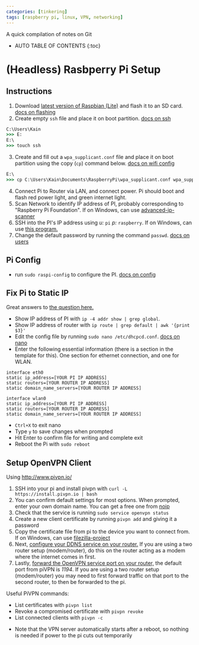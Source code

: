 ```yaml
---
categories: [tinkering]
tags: [raspberry pi, linux, VPN, networking]
---
```


A quick compilation of notes on Git

<!-- excerpt separator -->

* AUTO TABLE OF CONTENTS
{:toc}

# (Headless) Rasbperry Pi Setup

## Instructions

1. Download [latest version of Raspbian (Lite)](https://www.raspberrypi.org/downloads/raspbian/) and flash it to an SD card. [docs on flashing](https://www.raspberrypi.org/documentation/installation/installing-images/README.md)
2. Create empty `ssh` file and place it on boot partition. [docs on ssh](https://www.raspberrypi.org/documentation/remote-access/ssh/)
```cmd
C:\Users\Kain
>>> E:
E:\
>>> touch ssh
```
3. Create and fill out a `wpa_supplicant.conf` file and place it on boot partition using the copy (`cp`) command below. [docs on wifi config](https://www.raspberrypi.org/documentation/configuration/wireless/wireless-cli.md)
```cmd
E:\
>>> cp C:\Users\Kain\Documents\RaspberryPi\wpa_supplicant.conf wpa_supplicant.conf
```
4. Connect Pi to Router via LAN, and connect power. Pi should boot and flash red power light, and green internet light.
5. Scan Network to identify IP address of PI, probably corresponding to "Raspberry Pi Foundation". If on Windows, can use [advanced-ip-scanner](https://www.advanced-ip-scanner.com/)
6. SSH into the PI's IP address using *u:* `pi` *p:* `raspberry`. If on Windows, can use [this program.](https://www.putty.org/)
7. Change the default password by running the command `passwd`. [docs on users](https://www.raspberrypi.org/documentation/linux/usage/users.md)

## Pi Config

- run `sudo raspi-config` to configure the PI. [docs on config](https://www.raspberrypi.org/documentation/configuration/raspi-config.md)

## Fix Pi to Static IP

Great answers to [the question here.](https://raspberrypi.stackexchange.com/questions/37920/how-do-i-set-up-networking-wifi-static-ip-address)

- Show IP address of PI with `ip -4 addr show | grep global`.
- Show IP address of router with `ip route | grep default | awk '{print $3}'`
- Edit the config file by running `sudo nano /etc/dhcpcd.conf`. [docs on nano](https://www.raspberrypi.org/documentation/linux/usage/text-editors.md)
- Enter the following essential information (there is a section in the template for this). One section for ethernet connection, and one for WLAN.
```
interface eth0
static ip_address=[YOUR PI IP ADDRESS]
static routers=[YOUR ROUTER IP ADDRESS]
static domain_name_servers=[YOUR ROUTER IP ADDRESS]
```
```
interface wlan0
static ip_address=[YOUR PI IP ADDRESS]
static routers=[YOUR ROUTER IP ADDRESS]
static domain_name_servers=[YOUR ROUTER IP ADDRESS]
```
- `Ctrl+X` to exit nano  
- Type `y` to save changes when prompted
- Hit Enter to confirm file for writing and complete exit
- Reboot the Pi with `sudo reboot`

## Setup OpenVPN Client

Using http://www.pivpn.io/  

1. SSH into your pi and install pivpn with `curl -L https://install.pivpn.io | bash`
2. You can confirm default settings for most options. When prompted, enter your own domain name. You can get a free one from [noip](https://www.noip.com/)
3. Check that the service is running `sudo service openvpn status`
4. Create a new client certificate by running `pivpn add` and giving it a password
5. Copy the certificate file from pi to the device you want to connect from. If on Windows, can use [filezilla-project](https://filezilla-project.org/)
7. Next, [configure your DDNS service on your router.](https://www.noip.com/support/knowledgebase/how-to-configure-ddns-in-router/) If you are using a two router setup (modem/router), do this on the router acting as a modem where the internet comes in first.
8. Lastly, [forward the OpenVPN service port on your router,](http://www.noip.com/support/knowledgebase/general-port-forwarding-guide/) the default port from piVPN is *1194*. If you are using a two router setup (modem/router) you may need to first forward traffic on that port to the second router, to then be forwarded to the pi.

Useful PiVPN commands:  
- List certificates with `pivpn list`
- Revoke a compromised certificate with `pivpn revoke`
- List connected clients with `pivpn -c`

* Note that the VPN server automatically starts after a reboot, so nothing is needed if power to the pi cuts out temporarily
